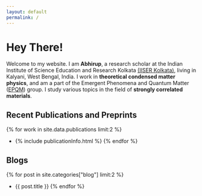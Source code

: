 ```yaml
---
layout: default
permalink: /
---
```


# Hey There!
Welcome to my website. I am **Abhirup**, a research scholar at the Indian Institute of Science Education and Research Kolkata [(IISER Kolkata)](https://www.iiserkol.ac.in/), living in Kalyani, West Bengal, India.
I work in **theoretical condensed matter physics**, and am a part of the Emergent Phenomena and Quantum Matter ([EPQM](https://www.iiserkol.ac.in/~slal/index.html)) group.
I study various topics in the field of **strongly correlated materials**. 

## Recent Publications and Preprints
{% for work in site.data.publications limit:2 %}
- {% include publicationInfo.html %}
{% endfor %}

## Blogs
{% for post in site.categories["blog"] limit:2 %}
- {{ post.title }} 
{% endfor %}
